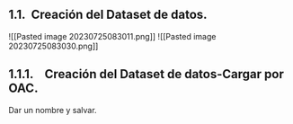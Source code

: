 
## 1.1.  Creación del Dataset de datos.

![[Pasted image 20230725083011.png]]
![[Pasted image 20230725083030.png]]
## 1.1.1.    Creación del Dataset de datos-Cargar por OAC.

Dar un nombre y salvar.